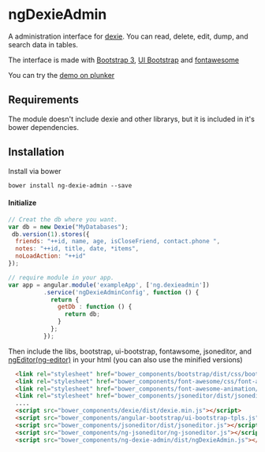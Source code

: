 # ngDexieAdmin
A administration interface for [dexie](http://dexie.org). 
You can read, delete, edit, dump, and search data in tables.

The interface is made with [Bootstrap 3](http://getbootstrap.com/), [UI Bootstrap](https://angular-ui.github.io/bootstrap) and [fontawesome](http://fontawesome.io)

You can try the [demo on plunker](http://embed.plnkr.co/obhiwZ/)

Requirements
----------------
The module doesn't include dexie and other librarys, but it is included in it's bower dependencies.

Installation
------------

Install via bower

    bower install ng-dexie-admin --save

#### Initialize
```javascript
// Creat the db where you want.
var db = new Dexie("MyDatabases");
 db.version(1).stores({
  friends: "++id, name, age, isCloseFriend, contact.phone ",
  notes: "++id, title, date, *items",
  noLoadAction: "++id"
});

// require module in your app.
var app = angular.module('exampleApp', ['ng.dexieadmin'])
          .service('ngDexieAdminConfig', function () {
            return {
              getDb : function () {
                return db;
              }
            };
          });
```    

Then include the libs, bootstrap, ui-bootstrap, fontawsome, jsoneditor, and [ngEditor(ng-editor)](https://github.com/angular-tools/ng-jsoneditor) in your html (you can also use the minified versions)
    
```html
  <link rel="stylesheet" href="bower_components/bootstrap/dist/css/bootstrap.css" />
  <link rel="stylesheet" href="bower_components/font-awesome/css/font-awesome.css" />
  <link rel="stylesheet" href="bower_components/font-awesome-animation/dist/font-awesome-animation.css" />
  <link rel="stylesheet" href="bower_components/jsoneditor/dist/jsoneditor.css" />
  ....
  <script src="bower_components/dexie/dist/dexie.min.js"></script> 
  <script src="bower_components/angular-bootstrap/ui-bootstrap-tpls.js"></script>
  <script src="bower_components/jsoneditor/dist/jsoneditor.js"></script>
  <script src="bower_components/ng-jsoneditor/ng-jsoneditor.js"></script>
  <script src="bower_components/ng-dexie-admin/dist/ngDexieAdmin.js"></script>

```

